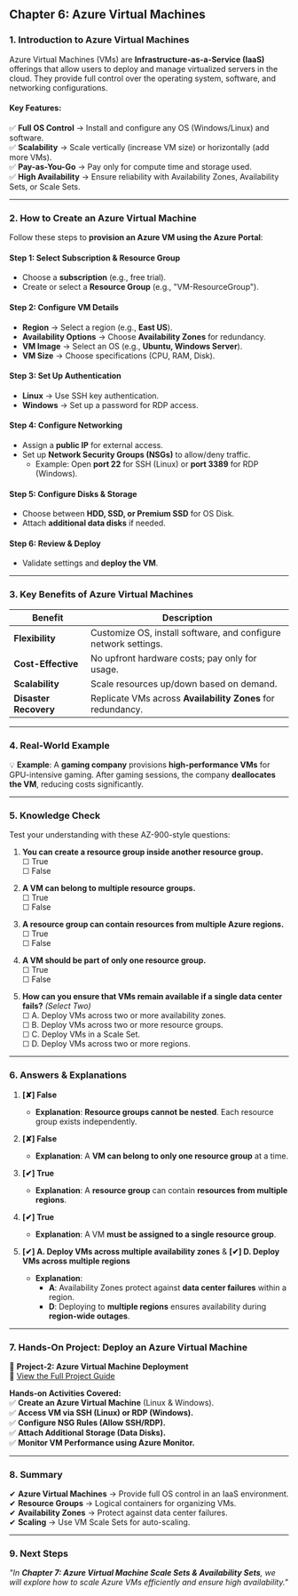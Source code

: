 ## **Chapter 6: Azure Virtual Machines**  

### **1. Introduction to Azure Virtual Machines**  
Azure Virtual Machines (VMs) are **Infrastructure-as-a-Service (IaaS)** offerings that allow users to deploy and manage virtualized servers in the cloud. They provide full control over the operating system, software, and networking configurations.  

#### **Key Features:**  
✅ **Full OS Control** → Install and configure any OS (Windows/Linux) and software.  
✅ **Scalability** → Scale vertically (increase VM size) or horizontally (add more VMs).  
✅ **Pay-as-You-Go** → Pay only for compute time and storage used.  
✅ **High Availability** → Ensure reliability with Availability Zones, Availability Sets, or Scale Sets.  

---  

### **2. How to Create an Azure Virtual Machine**  

Follow these steps to **provision an Azure VM using the Azure Portal**:  

#### **Step 1: Select Subscription & Resource Group**  
- Choose a **subscription** (e.g., free trial).  
- Create or select a **Resource Group** (e.g., "VM-ResourceGroup").  

#### **Step 2: Configure VM Details**  
- **Region** → Select a region (e.g., **East US**).  
- **Availability Options** → Choose **Availability Zones** for redundancy.  
- **VM Image** → Select an OS (e.g., **Ubuntu, Windows Server**).  
- **VM Size** → Choose specifications (CPU, RAM, Disk).  

#### **Step 3: Set Up Authentication**  
- **Linux** → Use SSH key authentication.  
- **Windows** → Set up a password for RDP access.  

#### **Step 4: Configure Networking**  
- Assign a **public IP** for external access.  
- Set up **Network Security Groups (NSGs)** to allow/deny traffic.  
  - Example: Open **port 22** for SSH (Linux) or **port 3389** for RDP (Windows).  

#### **Step 5: Configure Disks & Storage**  
- Choose between **HDD, SSD, or Premium SSD** for OS Disk.  
- Attach **additional data disks** if needed.  

#### **Step 6: Review & Deploy**  
- Validate settings and **deploy the VM**.  

---  

### **3. Key Benefits of Azure Virtual Machines**  

| **Benefit**          | **Description**                                                |  
|----------------------|----------------------------------------------------------------|  
| **Flexibility**      | Customize OS, install software, and configure network settings. |  
| **Cost-Effective**   | No upfront hardware costs; pay only for usage.                 |  
| **Scalability**      | Scale resources up/down based on demand.                       |  
| **Disaster Recovery**| Replicate VMs across **Availability Zones** for redundancy.    |  

---  

### **4. Real-World Example**  
💡 **Example**: A **gaming company** provisions **high-performance VMs** for GPU-intensive gaming. After gaming sessions, the company **deallocates the VM**, reducing costs significantly.  

---  

### **5. Knowledge Check**  
Test your understanding with these AZ-900-style questions:  

1) **You can create a resource group inside another resource group.**  
   ☐ True  
   ☐ False  

2) **A VM can belong to multiple resource groups.**  
   ☐ True  
   ☐ False  

3) **A resource group can contain resources from multiple Azure regions.**  
   ☐ True  
   ☐ False  

4) **A VM should be part of only one resource group.**  
   ☐ True  
   ☐ False  

5) **How can you ensure that VMs remain available if a single data center fails?** *(Select Two)*  
   ☐ A. Deploy VMs across two or more availability zones.  
   ☐ B. Deploy VMs across two or more resource groups.  
   ☐ C. Deploy VMs in a Scale Set.  
   ☐ D. Deploy VMs across two or more regions.  

---  

### **6. Answers & Explanations**  

1) **[✘] False**  
   - **Explanation**: **Resource groups cannot be nested**. Each resource group exists independently.  

2) **[✘] False**  
   - **Explanation**: A **VM can belong to only one resource group** at a time.  

3) **[✔] True**  
   - **Explanation**: A **resource group** can contain **resources from multiple regions**.  

4) **[✔] True**  
   - **Explanation**: A VM **must be assigned to a single resource group**.  

5) **[✔] A. Deploy VMs across multiple availability zones** & **[✔] D. Deploy VMs across multiple regions**  
   - **Explanation**:  
     - **A**: Availability Zones protect against **data center failures** within a region.  
     - **D**: Deploying to **multiple regions** ensures availability during **region-wide outages**.  

---  

### **7. Hands-On Project: Deploy an Azure Virtual Machine**  

📌 **Project-2: Azure Virtual Machine Deployment**  
🔗 [View the Full Project Guide](https://github.com/anup-cloudguru/AZ900-Learning-HandsOn-Labs/tree/main/Projects_HandsOn/Project-2_Deploying-Azure-VM.md)  

**Hands-on Activities Covered:**  
✅ **Create an Azure Virtual Machine** (Linux & Windows).  
✅ **Access VM via SSH (Linux) or RDP (Windows).**  
✅ **Configure NSG Rules (Allow SSH/RDP).**  
✅ **Attach Additional Storage (Data Disks).**  
✅ **Monitor VM Performance using Azure Monitor.**  

---  

### **8. Summary**  
✔ **Azure Virtual Machines** → Provide full OS control in an IaaS environment.  
✔ **Resource Groups** → Logical containers for organizing VMs.  
✔ **Availability Zones** → Protect against data center failures.  
✔ **Scaling** → Use VM Scale Sets for auto-scaling.  

---  

### **9. Next Steps**  
*"In **Chapter 7: Azure Virtual Machine Scale Sets & Availability Sets**, we will explore how to scale Azure VMs efficiently and ensure high availability."*
